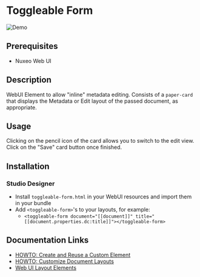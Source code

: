 # Toggleable Form

![Demo](form.gif)

## Prerequisites

- Nuxeo Web UI

## Description

WebUI Element to allow "inline" metadata editing. Consists of a `paper-card` that displays the Metadata or Edit layout of the passed document, as appropriate.

## Usage

Clicking on the pencil icon of the card allows you to switch to the edit view. Click on the "Save" card button once finished.

## Installation

### Studio Designer

* Install `toggleable-form.html` in your WebUI resources and import them in your bundle
* Add `<toggleable-form>`'s to your layouts, for example:
  * `<toggleable-form document="[[document]]" title="[[document.properties.dc:title]]"></toggleable-form>`

## Documentation Links

  - [HOWTO: Create and Reuse a Custom Element](https://doc.nuxeo.com/nxdoc/how-to-create-and-reuse-custom-element/)
  - [HOWTO: Customize Document Layouts](https://doc.nuxeo.com/nxdoc/web-ui-document-layouts/)
  - [Web UI Layout Elements](https://doc.nuxeo.com/nxdoc/web-ui-layouts/)
